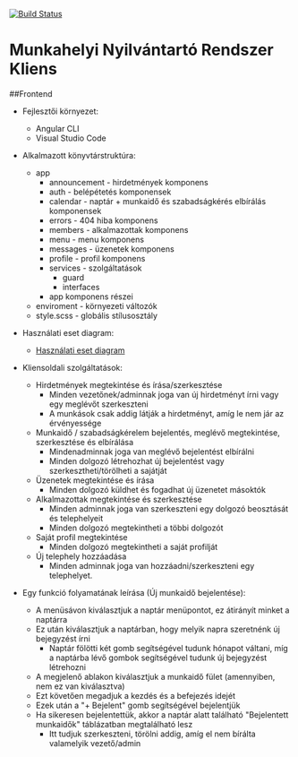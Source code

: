 [![Build Status](https://travis-ci.com/Problem-Solved-Group/munkahelyi-nyilvantarto-rendszer-kliens.svg?branch=main)](https://travis-ci.com/Problem-Solved-Group/munkahelyi-nyilvantarto-rendszer-kliens)
# Munkahelyi Nyilvántartó Rendszer Kliens

##Frontend
 - Fejlesztői környezet:
   - Angular CLI
   - Visual Studio Code
 - Alkalmazott könyvtárstruktúra:
   - app
     - announcement - hirdetmények komponens
     - auth - belépétetés komponensek
     - calendar - naptár + munkaidő és szabadságkérés elbírálás komponensek
     - errors - 404 hiba komponens
     - members - alkalmazottak komponens
     - menu - menu komponens 
     - messages - üzenetek komponens
     - profile - profil komponens
     - services - szolgáltatások
       - guard
       - interfaces
     - app komponens részei
   - enviroment - környezeti változók
   - style.scss - globális stílusosztály
 - Használati eset diagram:
   - [Használati eset diagram](https://ikelte-my.sharepoint.com/:i:/g/personal/w57a8i_inf_elte_hu/EcCXdapP2NtNvpt9r2whonoBPMz-oUBiGgphQe-2iipPoA?e=7MGaMX)
 - Kliensoldali szolgáltatások:
   - Hirdetmények megtekintése és írása/szerkesztése
     - Minden vezetőnek/adminnak joga van új hirdetményt írni vagy egy meglévőt szerkeszteni
     - A munkások csak addig látják a hirdetményt, amíg le nem jár az érvényessége
   - Munkaidő / szabadságkérelem bejelentés, meglévő megtekintése, szerkesztése és elbírálása
     - Mindenadminnak joga van meglévő bejelentést elbírálni
     - Minden dolgozó létrehozhat új bejelentést vagy szerkesztheti/törölheti a sajátját
   - Üzenetek megtekintése és írása
     - Minden dolgozó küldhet és fogadhat új üzenetet másoktók
   - Alkalmazottak megtekintése és szerkesztése
     - Minden adminnak joga van szerkeszteni egy dolgozó beosztását és telephelyeit
     - Minden dolgozó megtekintheti a többi dolgozót
   - Saját profil megtekintése
     - Minden dolgozó megtekintheti a saját profilját
   - Új telephely hozzáadása
     - Minden adminnak joga van hozzáadni/szerkeszteni egy telephelyet.
       
 - Egy funkció folyamatának leírása (Új munkaidő bejelentése):
   - A menüsávon kiválasztjuk a naptár menüpontot, ez átirányít minket a naptárra
   - Ez után kiválasztjuk a naptárban, hogy melyik napra szeretnénk új bejegyzést írni
     - Naptár fölötti két gomb segítségével tudunk hónapot váltani, míg a naptárba lévő gombok segítségével tudunk új bejegyzést létrehozni
   - A megjelenő ablakon kiválasztjuk a munkaidő fület (amennyiben, nem ez van kiválasztva)
   - Ezt követően megadjuk a kezdés és a befejezés idejét
   - Ezek után a "+ Bejelent" gomb segítségével bejelentjük
   - Ha sikeresen bejelentettük, akkor a naptár alatt található "Bejelentett munkaidők" táblázatban megtalálható lesz
     - Itt tudjuk szerkeszteni, törölni addig, amíg el nem bírálta valamelyik vezető/admin
